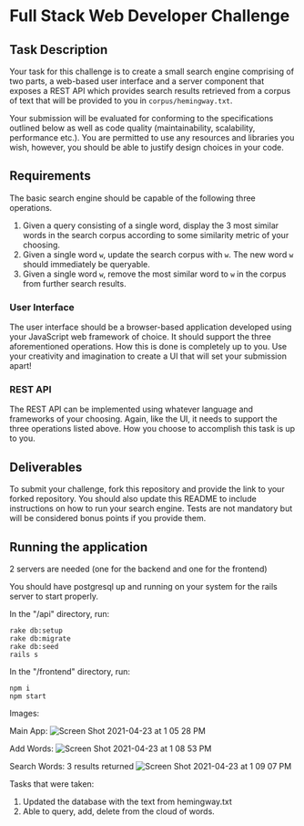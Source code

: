 # Full Stack Web Developer Challenge
## Task Description
Your task for this challenge is to create a small search engine comprising of two parts, a web-based user interface and a server component that exposes a REST API which provides search results retrieved from a corpus of text that will be provided to you in `corpus/hemingway.txt`.

Your submission will be evaluated for conforming to the specifications outlined below as well as code quality (maintainability, scalability, performance etc.). You are permitted to use any resources and libraries you wish, however, you should be able to justify design choices in your code.


## Requirements
The basic search engine should be capable of the following three operations.

1. Given a query consisting of a single word, display the 3 most similar words in the search corpus according to some similarity metric of your choosing.
2. Given a single word `w`, update the search corpus with `w`. The new word `w` should immediately be 
queryable.
3. Given a single word `w`, remove the most similar word to `w` in the corpus from further search results. 
### User Interface
The user interface should be a browser-based application developed using your JavaScript web framework of choice. It should support the three aforementioned operations. How this is done is completely up to you. Use your creativity and imagination to create a UI that will set your submission apart!

### REST API
The REST API can be implemented using whatever language and frameworks of your choosing. Again, like the UI, it needs to support the three operations listed above. How you choose to accomplish this task is up to you.

## Deliverables
To submit your challenge, fork this repository and provide the link to your forked repository.
You should also update this README to include instructions on how to run your search engine.
Tests are not mandatory but will be considered bonus points if you provide them.

## Running the application
2 servers are needed (one for the backend and one for the frontend)

You should have postgresql up and running on your system for the rails server to start properly.

In the "/api" directory, run:

```
rake db:setup
rake db:migrate
rake db:seed
rails s
```

In the "/frontend" directory, run:

```
npm i
npm start
```

Images:

Main App:
![Screen Shot 2021-04-23 at 1 05 28 PM](https://user-images.githubusercontent.com/4149036/115905846-ae08d080-a434-11eb-87ee-dfa5a97385cb.png)

Add Words:
![Screen Shot 2021-04-23 at 1 08 53 PM](https://user-images.githubusercontent.com/4149036/115906123-1eafed00-a435-11eb-8f0d-1fef804f640b.png)

Search Words: 3 results returned
![Screen Shot 2021-04-23 at 1 09 07 PM](https://user-images.githubusercontent.com/4149036/115906133-21aadd80-a435-11eb-9c32-aced56e73c19.png)

Tasks that were taken:
1. Updated the database with the text from hemingway.txt
2. Able to query, add, delete from the cloud of words.

